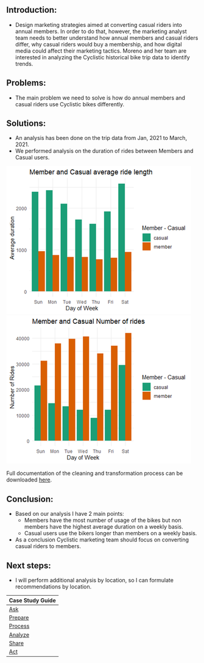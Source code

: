 ## Introduction: 
* Design marketing strategies aimed at converting casual riders into annual members. In order to do that, however, the marketing analyst team needs to better understand how annual members and casual riders differ, why casual riders would buy a membership, and how digital media could affect their marketing tactics. Moreno and her team are interested in analyzing the Cyclistic historical bike trip data to identify trends.

## Problems: 
* The main problem we need to solve is how do annual members and casual riders use Cyclistic bikes differently.

## Solutions: 
* An analysis has been done on the trip data from Jan, 2021 to March, 2021. 
* We performed analysis on the duration of rides between Members and Casual users.

![Alt text](https://github.com/flegaspi700/GDA_Case_Study/blob/aed40ff0e467115e95ccb4658436155a31824506/Bike%20Share/data/ArL.png)
![Alt text](https://github.com/flegaspi700/GDA_Case_Study/blob/2bda741209c63e56baa94dcc8803881e8dc92b1d/Bike%20Share/data/NoR.png)


Full documentation of the cleaning and transformation process can be downloaded [here](https://github.com/flegaspi700/GDA_Case_Study/blob/main/Bike%20Share/Case-Study-Roadmap---Analyze.docx?raw=true).

## Conclusion: 
* Based on our analysis I have 2 main points:
  *   Members have the most number of usage of the bikes but non members have the highest average duration on a weekly basis. 
  *   Casual users use the bikers longer than members on a weekly basis. 
* As a conclusion Cyclistic marketing team should focus on converting casual riders to members.

## Next steps: 
* I will perform additional analysis by location, so I can formulate recommendations by location. 


| Case Study Guide  | 
| ------------- | 
| [Ask](https://github.com/flegaspi700/GDA_Case_Study/blob/main/Bike%20Share/Case%20Study%20Roadmap%20-%20Ask.md)  | 
| [Prepare](https://github.com/flegaspi700/GDA_Case_Study/blob/main/Bike%20Share/Case%20Study%20Roadmap%20-%20Prepare.md) |
| [Process](https://github.com/flegaspi700/GDA_Case_Study/blob/main/Bike%20Share/Case%20Study%20Roadmap%20-%20Process.md) |
| [Analyze](https://github.com/flegaspi700/GDA_Case_Study/blob/main/Bike%20Share/Case%20Study%20Roadmap%20-%20Analyze.Rmd) |
| [Share](https://github.com/flegaspi700/GDA_Case_Study/blob/main/Bike%20Share/Case%20Study%20Roadmap%20-%20Share.md) |
| [Act](https://github.com/flegaspi700/GDA_Case_Study/blob/main/Bike%20Share/Case%20Study%20Roadmap%20-%20Act.md) |
